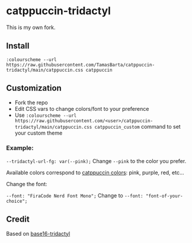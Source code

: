 # catppuccin-tridactyl

This is my own fork.

## Install
`:colourscheme --url https://raw.githubusercontent.com/TamasBarta/catppuccin-tridactyl/main/catppuccin.css catppuccin`

## Customization
- Fork the repo
- Edit CSS vars to change colors/font to your preference
- Use `:colourscheme --url https://raw.githubusercontent.com/<user>/catppuccin-tridactyl/main/catppuccin.css catppuccin_custom` command to set your custom theme

### Example: 

`--tridactyl-url-fg: var(--pink);` Change `--pink` to the color you prefer.

Available colors correspond to [catppuccin colors](https://catppuccintheme.com/contribute): pink, purple, red, etc...

Change the font:

`--font: "FiraCode Nerd Font Mono";` Change to `--font: "font-of-your-choice";`

## Credit
Based on [base16-tridactyl](https://github.com/bezmi/base16-tridactyl)
